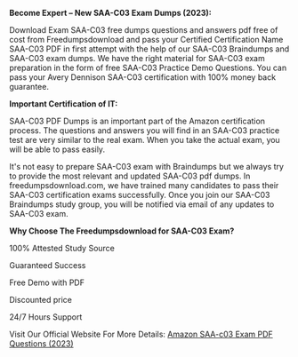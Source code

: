 <p><strong>Become Expert &ndash; New SAA-C03 Exam Dumps (2023):</strong></p>
<p>Download Exam SAA-C03 free dumps questions and answers pdf free of cost from Freedumpsdownload and pass your Certified Certification Name SAA-C03 PDF in first attempt with the help of our SAA-C03 Braindumps and SAA-C03 exam dumps. We have the right material for SAA-C03 exam preparation in the form of free SAA-C03 Practice Demo Questions. You can pass your Avery Dennison SAA-C03 certification with 100% money back guarantee.</p>
<p><strong>Important Certification of IT:</strong></p>
<p>SAA-C03 PDF Dumps is an important part of the Amazon certification process. The questions and answers you will find in an SAA-C03 practice test are very similar to the real exam. When you take the actual exam, you will be able to pass easily.</p>
<p>It's not easy to prepare SAA-C03 exam with Braindumps but we always try to provide the most relevant and updated SAA-C03 pdf dumps. In freedumpsdownload.com, we have trained many candidates to pass their SAA-C03 certification exams successfully. Once you join our SAA-C03 Braindumps study group, you will be notified via email of any updates to SAA-C03 exam.</p>
<p><strong>Why Choose The Freedumpsdownload for SAA-C03 Exam?</strong></p>
<p>100% Attested Study Source</p>
<p>Guaranteed Success</p>
<p>Free Demo with PDF</p>
<p>Discounted price</p>
<p>24/7 Hours Support</p>
<p>Visit Our Official Website For More Details:&nbsp;<a href="http://bit.ly/3Udxdr0">Amazon SAA-c03 Exam PDF Questions (2023)</a></p>
<p>&nbsp;</p>
<p>&nbsp;</p>
